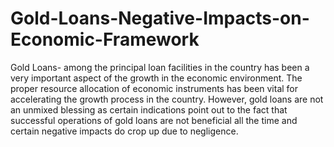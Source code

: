 # Gold-Loans-Negative-Impacts-on-Economic-Framework
Gold Loans- among the principal loan facilities in the country has been a very important aspect of the growth in the economic environment. The proper resource allocation of economic instruments has been vital for accelerating the growth process in the country. However, gold loans are not an unmixed blessing as certain indications point out to the fact that successful operations of gold loans are not beneficial all the time and certain negative impacts do crop up due to negligence. 
